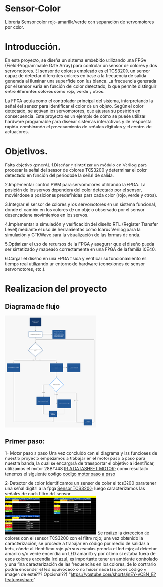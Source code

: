 # Sensor-Color
Librería Sensor color rojo-amarillo/verde con separación de servomotores por color.
 # Introducción.
En este proyecto, se diseña un sistema embebido utilizando una FPGA (Field-Programmable Gate Array) para controlar un sensor de colores y dos servomotores. El sensor de colores empleado es el TCS3200, un sensor capaz de detectar diferentes colores en base a la frecuencia de salida generada al iluminar una superficie con luz blanca. La frecuencia generada por el sensor varía en función del color detectado, lo que permite distinguir entre diferentes colores como rojo, verde y otros. 

La FPGA actúa como el controlador principal del sistema, interpretando la señal del sensor para identificar el color de un objeto. Según el color detectado, se activan los servomotores, que ajustan su posición en consecuencia. Este proyecto es un ejemplo de cómo se puede utilizar hardware programable para diseñar sistemas interactivos y de respuesta rápida, combinando el procesamiento de señales digitales y el control de actuadores.

 # Objetivos.
 Falta objetivo generAL
1.Diseñar y sintetizar un módulo en Verilog para procesar la señal del sensor de colores TCS3200 y determinar el color detectado en función del periodode la señal de salida.

2.Implementar control PWM para servomotores utilizando la FPGA. La posición de los servos dependerá del color detectado por el sensor, moviéndose a posiciones predefinidas para cada color (rojo, verde y otros).

3.Integrar el sensor de colores y los servomotores en un sistema funcional, donde el cambio en los colores de un objeto observado por el sensor desencadene movimientos en los servos.

4.Implementar la simulación y verificación del diseño RTL (Register Transfer Level) mediante el uso de herramientas como Icarus Verilog para la simulación y GTKWave para la visualización de las formas de onda.

5.Optimizar el uso de recursos de la FPGA y asegurar que el diseño pueda ser sintetizado y mapeado correctamente en una FPGA de la familia iCE40.

6.Cargar el diseño en una FPGA física y verificar su funcionamiento en tiempo real utilizando un entorno de hardware (conexiones de sensor, servomotores, etc.).

 # Realizacion del proyecto
  
   ## Diagrama de flujo
<img src="https://raw.githubusercontent.com/cdgarciag/Sensor-Color/refs/heads/main/Imagen%20de%20WhatsApp%202024-09-23%20a%20las%2011.38.44_0bca3c8c.jpg" alt="Diagrama de flujo" width="300px">

  ## Primer paso:
1- Motor paso a paso
Una vez concluido con el diagrama y las funciones de nuestro proyecto empezamos a trabajar en el motor paso a paso para nuestra banda, la cual se encargará de transportar el objetivo a identificar, utilizamos el motor 28BYJ48 [IR A DATASHEET MOTOR](https://www.alldatasheet.com/html-pdf/1245086/ETC1/28BYJ48/111/1/28BYJ48.html); como resultado tenemos el siguiente codigo [codigo motor paso a paso](https://github.com/cdgarciag/Sensor-Color/blob/main/stepper_motor_control.v)

2-Detector de color
Identificamos un sensor de color el tcs3200 para tener una señal digital a la fpga [Sensor TCS3200](https://github.com/cdgarciag/Sensor-Color/blob/main/tcs3200-e11.pdf); luego caracterizamos las señales de cada filtro del sensor <img src="https://raw.githubusercontent.com/cdgarciag/Sensor-Color/refs/heads/main/IMG-20240926-WA0062.jpg" alt="Caracterizacion colores con cada filtro" width="300px">
Se realizo la deteccion de colores con el sensor TCS3200 con el filtro rojo; una vez obtenido la caracterización, se procede a trabajar en código por medio de salidas a leds, dónde al identificar rojo y/o sus escalas prendía el led rojo; al detectar amarillo y/o verde encendía un LED amarillo y por último si estaba fuera de esos colores encendía led azul, es importante tener un ambiente controlado y una fina caracterización de las frecuencias en los colores, de lo contrario podría encender el led equivocado o no hacer nada (se pone código o imagen de este??? Opcional??)
 "https://youtube.com/shorts/jnEY-yCBN_E?feature=share"


